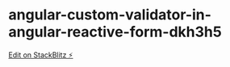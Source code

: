# angular-custom-validator-in-angular-reactive-form-dkh3h5

[Edit on StackBlitz ⚡️](https://stackblitz.com/edit/angular-custom-validator-in-angular-reactive-form-dkh3h5)